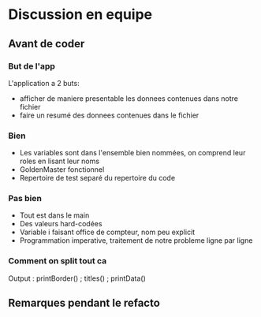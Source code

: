 # Discussion en equipe

## Avant de coder

### But de l'app

L'application a 2 buts:
- afficher de maniere presentable les donnees contenues dans notre fichier
- faire un resumé des donnees contenues dans le fichier

### Bien

- Les variables sont dans l'ensemble bien nommées, on comprend leur roles en lisant leur noms
- GoldenMaster fonctionnel
- Repertoire de test separé du repertoire du code

### Pas bien

- Tout est dans le main
- Des valeurs hard-codées
- Variable i faisant office de compteur, nom peu explicit
- Programmation imperative, traitement de notre probleme ligne par ligne

### Comment on split tout ca

Output : printBorder() ; titles() ; printData()

## Remarques pendant le refacto



